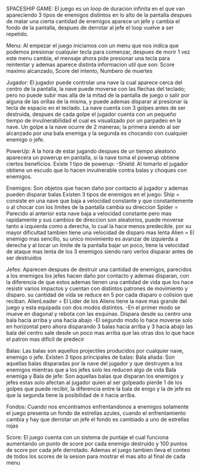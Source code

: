 SPACESHIP GAME:
El juego es un loop de duracion infinita en el que van apareciendo 3 tipos de enemigos distintos en lo alto de la pantalla
despues de matar una cierta cantidad de enemigos aparece un jefe y cambia el fondo de la pantalla, despues de derrotar al jefe el loop vuelve a ser repetido.

Menu:
Al empezar el juego iniciamos con un menu que nos indica que podemos presionar cualquier tecla para comenzar, despues de morir 1 vez este menu cambia, el mensaje ahora pide presionar una tecla para reintentar y ademas aparece distinta informacion util que son: Score maximo alcanzado, Score del intento, Numbero de muertes


Jugador:
El jugador puede controlar una nave la cual aparece cerca del centro de la pantalla, la nave puede moverse con las flechas del teclado; pero no puede subir mas alla de la mitad de la pantalla de juego o salir por alguna de las orillas de la misma, y puede ademas disparar al presionar la tecla de espacio en el teclado.
La nave cuenta con 3 golpes antes de ser destruida, despues de cada golpe el jugador cuenta con un pequeño tiempo de invulnerabilidad el cual es visualizado por un parpadeo en la nave.
Un golpe a la nave ocurre de 2 maneras; la primera siendo al ser alcanzado por una bala enemiga y la segunda es chocando con cualquier enemigo o jefe.

PowerUp:
A la hora de estar jugando despues de un tiempo aleatorio aparecera un powerup en pantalla, si la nave toma el powerup obtiene ciertos beneficios.
Existe 1 tipo de powerup:
    -Shield: Al tomarlo el jugador obtiene un escudo que lo hacen invulnerable contra balas y choques con enemigos.

Enemigos:
Son objetos que hacen daño por contacto al jugador y ademas pueden disparar balas
Existen 3 tipos de enemigos en el juego:
Ship = consiste en una nave que baja a velocidad constante y que constantemente o al chocar con los limites de la pantalla cambia su direccion
Spider = Parecido al anterior esta nave baja a velocidad constante pero mas rapidamente y sus cambios de direccion son aleatorios, puede moverse tanto a izquierda como a derecha, lo cual la hace menos predecible, por su mayor dificultad tambien tiene una velocidad de disparo mas lenta
Alien = El enemigo mas sencillo, su unico movimiento es avanzar de izquierda a derecha y al tocar un limite de la pantalla bajar un poco, tiene la velocidad de ataque mas lenta de los 3 enemigos siendo raro verlos disparar antes de ser destruidos

Jefes:
Aparecen despues de destruir una cantidad de enemigos, parecidos a los enemigos los jefes hacen daño por contacto y ademas disparan, con la diferencia de que estos ademas tienen una cantidad de vida que los hace resistir varios impactos y cuentan con distintos patrones de movimiento y disparo.
su cantidad de vida se reduce en 5 por cada disparo o colision que reciban.
AlienLeader = El Lider de los Aliens tiene la nave mas grande del juego y esta equipada con dos modos distintos. 
                -En el primer modo se mueve en diagonal y rebota con las esquinas. Dispara desde su centro una bala hacia arriba y una hacia abajo
                -El segundo modo lo hace moverse solo en horizontal pero ahora disparando 3 balas hacia arriba y 3 hacia abajo las bala del centro sale desde un poco mas arriba que las otras dos lo que hace el patron mas dificil de predecir

Balas:
Las balas son aquellos projectiles producidos por cualquier nave, enemigo o jefe.
Existen 3 tipos principales de balas:
    Bala aliada: Son aquellas balas disparadas por la nave del jugador y que destruyen a los enemigos mientras que a los jefes solo les reducen algo de vida
    Bala enemiga y Bala de jefe: Son aquellas balas que disparan los enemigos y jefes estas solo afectan al jugador quien al ser golpeado pierde 1 de los golpes que puede recibir, la diferencia entre la bala de enigo y la de jefe es que la segunda tiene la posibilidad de ir hacia arriba.

Fondos:
Cuando nos encontramos enfrentandonos a enemigos solamente el juego presenta un fondo de estrellas azules, cuando el enfrentamiento cambia y hay que derrotar un jefe el fondo es cambiado a uno de estrellas rojas

Score:
El juego cuenta con un sistema de puntaje el cual funciona aumentando un punto de score por cada enemigo destruido y 100 puntos de score por cada jefe derrotado.
Ademas el juego tambien lleva el conteo de todos los scores de la sesion para mostrar el mas alto al final de cada menu

